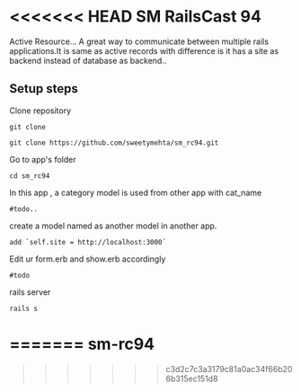<<<<<<< HEAD
SM RailsCast 94
===============

Active Resource...
A great way to communicate between multiple rails applications.It is same as active records with difference is it has a site as backend instead of database as backend..

Setup steps
------------

Clone repository

```
git clone 

git clone https://github.com/sweetymehta/sm_rc94.git
```
Go to app's folder
```
cd sm_rc94
```
In this app , a category model is used from other app with cat_name
```
#todo..
```
create a model named as another model in another app.
```
add `self.site = http://localhost:3000`
```
Edit ur form.erb and show.erb accordingly
```
#todo
```
rails server
```
rails s
```

=======
sm-rc94
=======
>>>>>>> c3d2c7c3a3179c81a0ac34f66b206b315ec151d8

